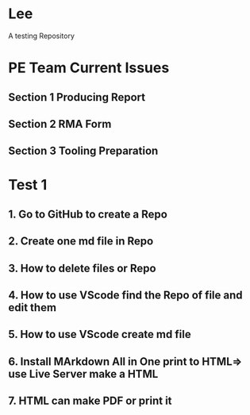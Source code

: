 # Lee
A testing Repository
# PE Team Current Issues 
## Section 1 Producing Report
## Section 2 RMA Form
## Section 3 Tooling Preparation
# Test 1

## 1. Go to GitHub to create a Repo
## 2. Create one md file in Repo
## 3. How to delete files or Repo
## 4. How to use VScode find the Repo of file and edit them
## 5. How to use VScode create md file
## 6. Install MArkdown All in One print to HTML=> use Live Server make a HTML
## 7. HTML can make PDF or print it  
 








